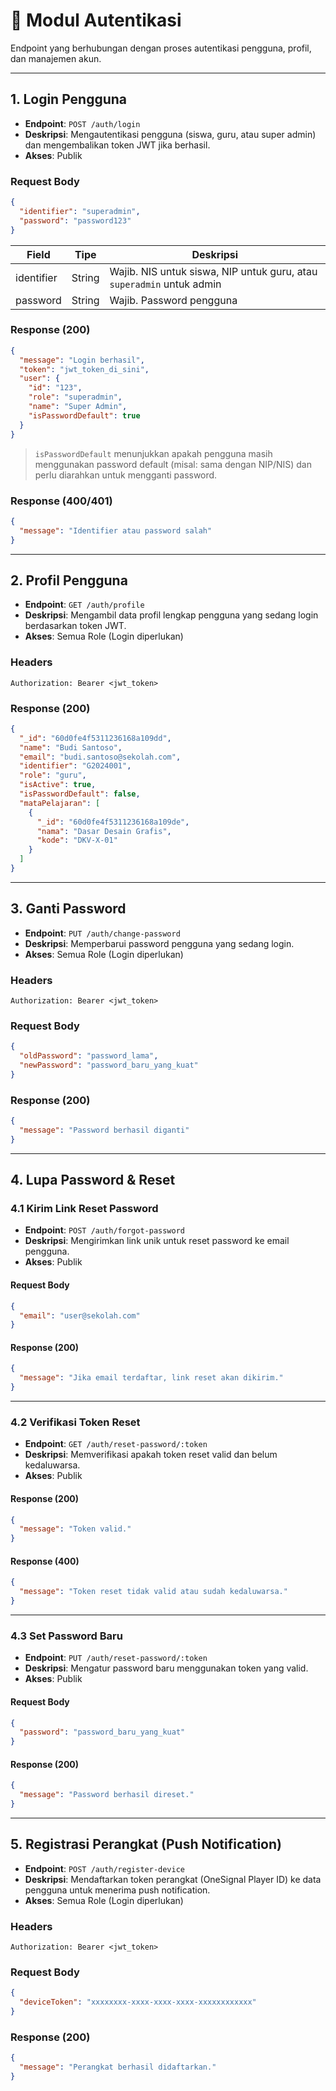 # 📘 Modul Autentikasi

Endpoint yang berhubungan dengan proses autentikasi pengguna, profil, dan manajemen akun.  

---

## 1. Login Pengguna  

- **Endpoint**: `POST /auth/login`  
- **Deskripsi**: Mengautentikasi pengguna (siswa, guru, atau super admin) dan mengembalikan token JWT jika berhasil.  
- **Akses**: Publik  

### Request Body
```json
{
  "identifier": "superadmin",
  "password": "password123"
}
```

| Field      | Tipe   | Deskripsi                                                                 |
|------------|--------|---------------------------------------------------------------------------|
| identifier | String | Wajib. NIS untuk siswa, NIP untuk guru, atau `superadmin` untuk admin     |
| password   | String | Wajib. Password pengguna                                                  |

### Response (200)
```json
{
  "message": "Login berhasil",
  "token": "jwt_token_di_sini",
  "user": {
    "id": "123",
    "role": "superadmin",
    "name": "Super Admin",
    "isPasswordDefault": true
  }
}
```

> `isPasswordDefault` menunjukkan apakah pengguna masih menggunakan password default (misal: sama dengan NIP/NIS) dan perlu diarahkan untuk mengganti password.  

### Response (400/401)
```json
{
  "message": "Identifier atau password salah"
}
```

---

## 2. Profil Pengguna  

- **Endpoint**: `GET /auth/profile`  
- **Deskripsi**: Mengambil data profil lengkap pengguna yang sedang login berdasarkan token JWT.  
- **Akses**: Semua Role (Login diperlukan)  

### Headers
```
Authorization: Bearer <jwt_token>
```

### Response (200)
```json
{
  "_id": "60d0fe4f5311236168a109dd",
  "name": "Budi Santoso",
  "email": "budi.santoso@sekolah.com",
  "identifier": "G2024001",
  "role": "guru",
  "isActive": true,
  "isPasswordDefault": false,
  "mataPelajaran": [
    {
      "_id": "60d0fe4f5311236168a109de",
      "nama": "Dasar Desain Grafis",
      "kode": "DKV-X-01"
    }
  ]
}
```

---

## 3. Ganti Password  

- **Endpoint**: `PUT /auth/change-password`  
- **Deskripsi**: Memperbarui password pengguna yang sedang login.  
- **Akses**: Semua Role (Login diperlukan)  

### Headers
```
Authorization: Bearer <jwt_token>
```

### Request Body
```json
{
  "oldPassword": "password_lama",
  "newPassword": "password_baru_yang_kuat"
}
```

### Response (200)
```json
{
  "message": "Password berhasil diganti"
}
```

---

## 4. Lupa Password & Reset  

### 4.1 Kirim Link Reset Password  

- **Endpoint**: `POST /auth/forgot-password`  
- **Deskripsi**: Mengirimkan link unik untuk reset password ke email pengguna.  
- **Akses**: Publik  

#### Request Body
```json
{
  "email": "user@sekolah.com"
}
```

#### Response (200)
```json
{
  "message": "Jika email terdaftar, link reset akan dikirim."
}
```

---

### 4.2 Verifikasi Token Reset  

- **Endpoint**: `GET /auth/reset-password/:token`  
- **Deskripsi**: Memverifikasi apakah token reset valid dan belum kedaluwarsa.  
- **Akses**: Publik  

#### Response (200)
```json
{
  "message": "Token valid."
}
```

#### Response (400)
```json
{
  "message": "Token reset tidak valid atau sudah kedaluwarsa."
}
```

---

### 4.3 Set Password Baru  

- **Endpoint**: `PUT /auth/reset-password/:token`  
- **Deskripsi**: Mengatur password baru menggunakan token yang valid.  
- **Akses**: Publik  

#### Request Body
```json
{
  "password": "password_baru_yang_kuat"
}
```

#### Response (200)
```json
{
  "message": "Password berhasil direset."
}
```

---

## 5. Registrasi Perangkat (Push Notification)  

- **Endpoint**: `POST /auth/register-device`  
- **Deskripsi**: Mendaftarkan token perangkat (OneSignal Player ID) ke data pengguna untuk menerima push notification.  
- **Akses**: Semua Role (Login diperlukan)  

### Headers
```
Authorization: Bearer <jwt_token>
```

### Request Body
```json
{
  "deviceToken": "xxxxxxxx-xxxx-xxxx-xxxx-xxxxxxxxxxxx"
}
```

### Response (200)
```json
{
  "message": "Perangkat berhasil didaftarkan."
}
```

